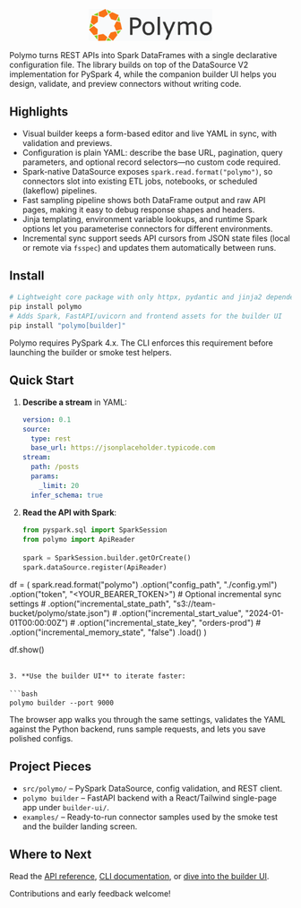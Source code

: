 <p align="center">
  <img src="builder-ui/public/logo.png" alt="Polymo" width="220">
</p>

Polymo turns REST APIs into Spark DataFrames with a single declarative configuration file. The library builds on top of the DataSource V2 implementation for PySpark 4, while the companion builder UI helps you design, validate, and preview connectors without writing code.

## Highlights
- Visual builder keeps a form-based editor and live YAML in sync, with validation and previews.
- Configuration is plain YAML: describe the base URL, pagination, query parameters, and optional record selectors—no custom code required.
- Spark-native DataSource exposes `spark.read.format("polymo")`, so connectors slot into existing ETL jobs, notebooks, or scheduled (lakeflow) pipelines.
- Fast sampling pipeline shows both DataFrame output and raw API pages, making it easy to debug response shapes and headers.
- Jinja templating, environment variable lookups, and runtime Spark options let you parameterise connectors for different environments.
- Incremental sync support seeds API cursors from JSON state files (local or remote via `fsspec`) and updates them automatically between runs.

## Install

```bash
# Lightweight core package with only httpx, pydantic and jinja2 dependencies
pip install polymo
# Adds Spark, FastAPI/uvicorn and frontend assets for the builder UI
pip install "polymo[builder]"

```

Polymo requires PySpark 4.x. The CLI enforces this requirement before launching the builder or smoke test helpers.

## Quick Start

1. **Describe a stream** in YAML:

   ```yaml
   version: 0.1
   source:
     type: rest
     base_url: https://jsonplaceholder.typicode.com
   stream:
     path: /posts
     params:
       _limit: 20
     infer_schema: true
   ```

2. **Read the API with Spark**:

   ```python
   from pyspark.sql import SparkSession
   from polymo import ApiReader

   spark = SparkSession.builder.getOrCreate()
   spark.dataSource.register(ApiReader)

df = (
    spark.read.format("polymo")
    .option("config_path", "./config.yml")
    .option("token", "<YOUR_BEARER_TOKEN>")
    # Optional incremental sync settings
    # .option("incremental_state_path", "s3://team-bucket/polymo/state.json")
    # .option("incremental_start_value", "2024-01-01T00:00:00Z")
    # .option("incremental_state_key", "orders-prod")
    # .option("incremental_memory_state", "false")
    .load()
)

   df.show()
   ```

3. **Use the builder UI** to iterate faster:

   ```bash
   polymo builder --port 9000
   ```

   The browser app walks you through the same settings, validates the YAML against the Python backend, runs sample requests, and lets you save polished configs.

## Project Pieces
- `src/polymo/` – PySpark DataSource, config validation, and REST client.
- `polymo builder` – FastAPI backend with a React/Tailwind single-page app under `builder-ui/`.
- `examples/` – Ready-to-run connector samples used by the smoke test and the builder landing screen.

## Where to Next
Read the [API reference](docs/api.md), [CLI documentation](docs/cli.md), or [dive into the builder UI](docs/index.md).

Contributions and early feedback welcome!
